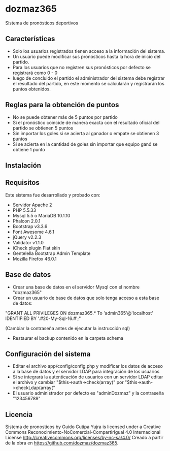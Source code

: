 # dozmaz365
Sistema de pronósticos deportivos

## Características
* Solo los usuarios registrados tienen acceso a la información del sistema.
* Un usuario puede modificar sus pronósticos hasta la hora de inicio del partido.
* Para los usuarios que no registren sus pronósticos por defecto se registrará como 0 - 0
* luego de concluido el partido el administrador del sistema debe registrar el resultado del partido, en este momento se calcularán y registrarán los puntos obtenidos.

## Reglas para la obtención de puntos
* No se puede obtener más de 5 puntos por partido
* Si el pronóstico coincide de manera exacta con el resultado oficial del partido se obtienen 5 puntos
* Sin importar los goles si se acierta al ganador o empate se obtienen 3 puntos
* Si se acierta en la cantidad de goles sin importar que equipo ganó se obtiene 1 punto
 
## Instalación

## Requisitos 
Este sistema fue desarrollado y probado con:
* Servidor Apache 2
* PHP 5.5.33
* Mysql 5.5 o MariaDB 10.1.10
* Phalcon 2.0.1
* Bootstrap v3.3.6
* Font Awesome 4.6.1
* jQuery v2.2.3
* Validator v1.1.0
* iCheck plugin Flat skin
* Gentelella Bootstrap Admin Template
* Mozilla Firefox 46.0.1

## Base de datos
* Crear una base de datos en el servidor Mysql con el nombre "dozmaz365"
* Crear un usuario de base de datos que solo tenga acceso a esta base de datos:

"GRANT ALL PRIVILEGES ON dozmaz365.* To 'admin365'@'localhost' IDENTIFIED BY '.#20-My-Sql-16.#';" 

(Cambiar la contraseña antes de ejecutar la instrucción sql)
* Restaurar el backup contenido en la carpeta schema
 
## Configuración del sistema
* Editar el archivo app/config/config.php y modificar los datos de acceso a la base de datos y el servidor LDAP para integración de los usuarios
* Si se integrará la autenticación de usuarios con un servidor LDAP editar el archivo y cambiar "$this->auth->check(array(" por "$this->auth->checkLdap(array("
* El usuario administrador por defecto es "adminDozmaz" y la contraseña "123456789"

## Licencia
Sistema de pronosticos by Guido Cutipa Yujra is licensed under a Creative Commons Reconocimiento-NoComercial-CompartirIgual 4.0 Internacional License http://creativecommons.org/licenses/by-nc-sa/4.0/
Creado a partir de la obra en https://github.com/dozmaz/dozmaz365.
